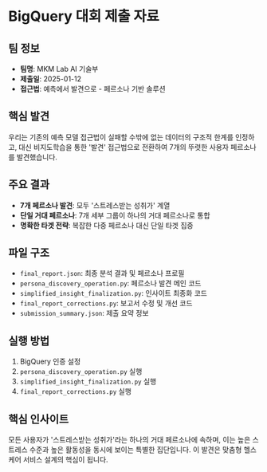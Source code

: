 # BigQuery 대회 제출 자료

## 팀 정보
- **팀명**: MKM Lab AI 기술부
- **제출일**: 2025-01-12
- **접근법**: 예측에서 발견으로 - 페르소나 기반 솔루션

## 핵심 발견
우리는 기존의 예측 모델 접근법이 실패할 수밖에 없는 데이터의 구조적 한계를 인정하고, 
대신 비지도학습을 통한 '발견' 접근법으로 전환하여 7개의 뚜렷한 사용자 페르소나를 발견했습니다.

## 주요 결과
- **7개 페르소나 발견**: 모두 '스트레스받는 성취가' 계열
- **단일 거대 페르소나**: 7개 세부 그룹이 하나의 거대 페르소나로 통합
- **명확한 타겟 전략**: 복잡한 다중 페르소나 대신 단일 타겟 집중

## 파일 구조
- `final_report.json`: 최종 분석 결과 및 페르소나 프로필
- `persona_discovery_operation.py`: 페르소나 발견 메인 코드
- `simplified_insight_finalization.py`: 인사이트 최종화 코드
- `final_report_corrections.py`: 보고서 수정 및 개선 코드
- `submission_summary.json`: 제출 요약 정보

## 실행 방법
1. BigQuery 인증 설정
2. `persona_discovery_operation.py` 실행
3. `simplified_insight_finalization.py` 실행
4. `final_report_corrections.py` 실행

## 핵심 인사이트
모든 사용자가 '스트레스받는 성취가'라는 하나의 거대 페르소나에 속하며, 
이는 높은 스트레스 수준과 높은 활동성을 동시에 보이는 특별한 집단입니다.
이 발견은 맞춤형 헬스케어 서비스 설계의 핵심이 됩니다.
